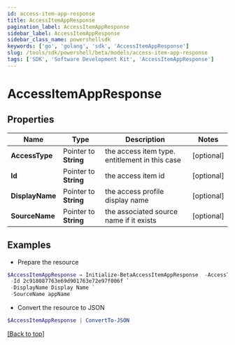```yaml
---
id: access-item-app-response
title: AccessItemAppResponse
pagination_label: AccessItemAppResponse
sidebar_label: AccessItemAppResponse
sidebar_class_name: powershellsdk
keywords: ['go', 'golang', 'sdk', 'AccessItemAppResponse'] 
slug: /tools/sdk/powershell/beta/models/access-item-app-response
tags: ['SDK', 'Software Development Kit', 'AccessItemAppResponse']
---
```



# AccessItemAppResponse

## Properties

Name | Type | Description | Notes
------------ | ------------- | ------------- | -------------
**AccessType** |  Pointer to **String** | the access item type. entitlement in this case | [optional] 
**Id** |  Pointer to **String** | the access item id | [optional] 
**DisplayName** |  Pointer to **String** | the access profile display name | [optional] 
**SourceName** |  Pointer to **String** | the associated source name if it exists | [optional] 

## Examples

- Prepare the resource
```powershell
$AccessItemAppResponse = Initialize-BetaAccessItemAppResponse  -AccessType app `
 -Id 2c918087763e69d901763e72e97f006f `
 -DisplayName Display Name `
 -SourceName appName
```

- Convert the resource to JSON
```powershell
$AccessItemAppResponse | ConvertTo-JSON
```


[[Back to top]](#) 


